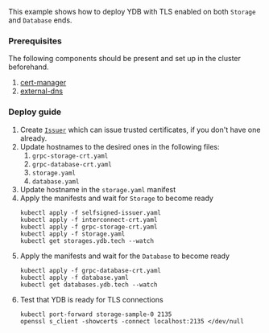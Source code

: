 This example shows how to deploy YDB with TLS enabled on both `Storage` and `Database` ends.

### Prerequisites

The following components should be present and set up in the cluster beforehand.

1. [cert-manager](https://github.com/cert-manager/cert-manager)
2. [external-dns](https://github.com/kubernetes-sigs/external-dns)

### Deploy guide

1. Create [`Issuer`](https://cert-manager.io/docs/concepts/issuer/) which can issue trusted certificates, if you don't
   have one already.
2. Update hostnames to the desired ones in the following files:
   1. `grpc-storage-crt.yaml`
   2. `grpc-database-crt.yaml`
   3. `storage.yaml`
   4. `database.yaml`
3. Update hostname in the `storage.yaml` manifest
4. Apply the manifests and wait for `Storage` to become ready
    ```
    kubectl apply -f selfsigned-issuer.yaml
    kubectl apply -f interconnect-crt.yaml
    kubectl apply -f grpc-storage-crt.yaml
    kubectl apply -f storage.yaml
    kubectl get storages.ydb.tech --watch
    ```
5. Apply the manifests and wait for the `Database` to become ready
    ```
    kubectl apply -f grpc-database-crt.yaml
    kubectl apply -f database.yaml
    kubectl get databases.ydb.tech --watch
    ```
6. Test that YDB is ready for TLS connections
    ```
    kubectl port-forward storage-sample-0 2135
    openssl s_client -showcerts -connect localhost:2135 </dev/null
    ```